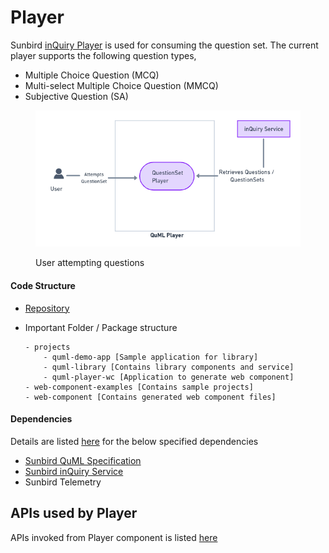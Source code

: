 # Player

Sunbird [inQuiry Player](https://inquiry.sunbird.org/learn/product-and-developer-guide/question-set-player/architecture) is used for consuming the question set. The current player supports the following question types,

* Multiple Choice Question (MCQ)
* Multi-select Multiple Choice Question (MMCQ)
* Subjective Question (SA)

<figure><img src="../../../.gitbook/assets/image (33).png" alt=""><figcaption><p>User attempting questions</p></figcaption></figure>

#### Code Structure

* [Repository](https://inquiry.sunbird.org/learn/product-and-developer-guide/question-set-player/source-code)
*   Important Folder / Package structure

    ```
    - projects
    	- quml-demo-app [Sample application for library]
    	- quml-library [Contains library components and service]
    	- quml-player-wc [Application to generate web component]
    - web-component-examples [Contains sample projects]
    - web-component [Contains generated web component files]
    ```

#### Dependencies

Details are listed [here](https://inquiry.sunbird.org/use/learn-more/dependencies) for the below specified dependencies

* [Sunbird QuML Specification](https://quml.sunbird.org/)
* [Sunbird inQuiry Service](inquiry-service.md)&#x20;
* Sunbird Telemetry

## APIs used by Player

APIs invoked from Player component is listed [here](https://app.gitbook.com/o/-Mi9QwJlsfb7xuxTBc0J/s/Wu4HIWGkb7dD4y0Kup4W/\~/changes/294/learn/product-and-developer-guide/question-set-player/apis)
